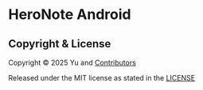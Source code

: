 HeroNote Android
===

## Copyright & License

Copyright © 2025 Yu and [Contributors](CONTRIBUTORS.md)

Released under the MIT license as stated in the [LICENSE](LICENSE)
